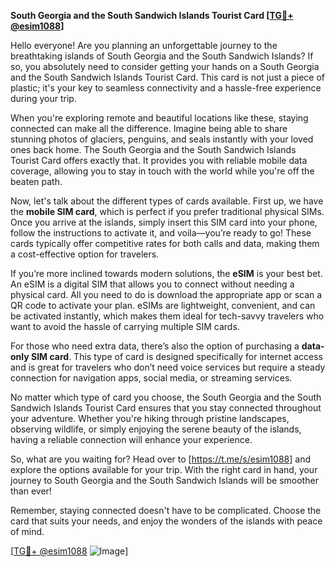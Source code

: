 **South Georgia and the South Sandwich Islands Tourist Card [[TG💪+ @esim1088](https://t.me/s/esim1088)]**

Hello everyone! Are you planning an unforgettable journey to the breathtaking islands of South Georgia and the South Sandwich Islands? If so, you absolutely need to consider getting your hands on a South Georgia and the South Sandwich Islands Tourist Card. This card is not just a piece of plastic; it's your key to seamless connectivity and a hassle-free experience during your trip.

When you're exploring remote and beautiful locations like these, staying connected can make all the difference. Imagine being able to share stunning photos of glaciers, penguins, and seals instantly with your loved ones back home. The South Georgia and the South Sandwich Islands Tourist Card offers exactly that. It provides you with reliable mobile data coverage, allowing you to stay in touch with the world while you're off the beaten path.

Now, let's talk about the different types of cards available. First up, we have the **mobile SIM card**, which is perfect if you prefer traditional physical SIMs. Once you arrive at the islands, simply insert this SIM card into your phone, follow the instructions to activate it, and voila—you’re ready to go! These cards typically offer competitive rates for both calls and data, making them a cost-effective option for travelers.

If you’re more inclined towards modern solutions, the **eSIM** is your best bet. An eSIM is a digital SIM that allows you to connect without needing a physical card. All you need to do is download the appropriate app or scan a QR code to activate your plan. eSIMs are lightweight, convenient, and can be activated instantly, which makes them ideal for tech-savvy travelers who want to avoid the hassle of carrying multiple SIM cards.

For those who need extra data, there’s also the option of purchasing a **data-only SIM card**. This type of card is designed specifically for internet access and is great for travelers who don’t need voice services but require a steady connection for navigation apps, social media, or streaming services.

No matter which type of card you choose, the South Georgia and the South Sandwich Islands Tourist Card ensures that you stay connected throughout your adventure. Whether you're hiking through pristine landscapes, observing wildlife, or simply enjoying the serene beauty of the islands, having a reliable connection will enhance your experience.

So, what are you waiting for? Head over to [https://t.me/s/esim1088] and explore the options available for your trip. With the right card in hand, your journey to South Georgia and the South Sandwich Islands will be smoother than ever!

Remember, staying connected doesn't have to be complicated. Choose the card that suits your needs, and enjoy the wonders of the islands with peace of mind.

[[TG💪+ @esim1088](https://t.me/s/esim1088) ![Image](https://i.postimg.cc/Y0z9fWf4/image.png)]
